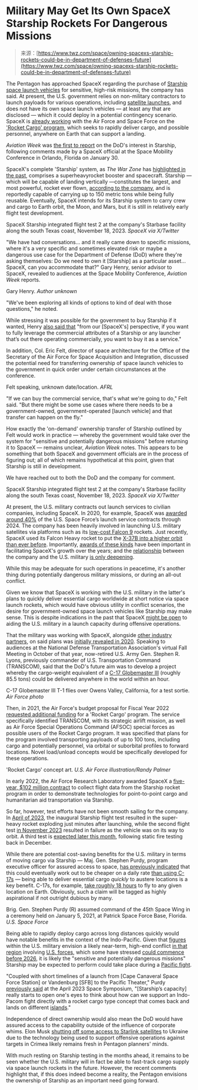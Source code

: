 <!--yml
category: 未分类
date: 2024-05-27 14:32:15
-->

# Military May Get Its Own SpaceX Starship Rockets For Dangerous Missions

> 来源：[https://www.twz.com/space/owning-spacexs-starship-rockets-could-be-in-department-of-defenses-future](https://www.twz.com/space/owning-spacexs-starship-rockets-could-be-in-department-of-defenses-future)

The Pentagon has approached SpaceX regarding the purchase of [Starship space launch vehicles](https://www.twz.com/starships-33-engines-created-the-mother-of-all-shock-diamonds) for sensitive, high-risk missions, the company has said. At present, the U.S. government relies on non-military contractors to launch payloads for various operations, including [satellite launches](https://spacenews.com/spacex-launches-13-satellites-for-u-s-space-development-agency/), and does not have its own space launch vehicles — at least any that are disclosed — which it could deploy in a potential contingency scenario. SpaceX is [already working](https://www.twz.com/40865/rocket-delivery-of-cargo-anywhere-in-an-hour-in-new-air-force-budget-proposal) with the Air Force and Space Force on the ['Rocket Cargo' program](https://afresearchlab.com/technology/successstories/rocket-cargo-for-agile-global-logistics/), which seeks to rapidly deliver cargo, and possible personnel, anywhere on Earth that can support a landing.

*Aviation Week* was [the first to report](https://aviationweek.com/defense-space/space/spacex-dod-has-requested-taking-over-starship-individual-missions) on the DoD's interest in Starship, following comments made by a SpaceX official at the Space Mobility Conference in Orlando, Florida on January 30\.

SpaceX's complete 'Starship' system, as *The War Zone* has [highlighted in the past](https://www.twz.com/starships-33-engines-created-the-mother-of-all-shock-diamonds), comprises a superheavyrocket booster and spacecraft. Starship — which will be capable of landing vertically —constitutes the largest, and most powerful, rocket ever flown, [according to the company](https://www.spacex.com/vehicles/starship/), and is reportedly capable of carrying up to 150 metric tons while being fully reusable. Eventually, SpaceX intends for its Starship system to carry crew and cargo to Earth orbit, the Moon, and Mars, but it is still in relatively early flight test development.

SpaceX Starship integrated flight test 2 at the company's Starbase facility along the south Texas coast, November 18, 2023. *SpaceX via X/Twitter*

"We have had conversations… and it really came down to specific missions, where it's a very specific and sometimes elevated risk or maybe a dangerous use case for the Department of Defense (DoD) where they're asking themselves: Do we need to own it [Starship] as a particular asset… SpaceX, can you accommodate that?" Gary Henry, senior advisor to SpaceX, revealed to audiences at the Space Mobility Conference, *Aviation Week* reports.

Gary Henry. *Author unknown*

"We've been exploring all kinds of options to kind of deal with those questions," he noted.

While stressing it was possible for the government to buy Starship if it wanted, Henry [also said that](https://spacenews.com/air-force-rocket-cargo-initiative-marches-forward-despite-questions-about-feasibility/) "from our [SpaceX's] perspective, if you want to fully leverage the commercial attributes of a Starship or any launcher that’s out there operating commercially, you want to buy it as a service."

In addition, Col. Eric Felt, director of space architecture for the Office of the Secretary of the Air Force for Space Acquisition and Integration, discussed the potential need for transferring ownership of space launch vehicles to the government in quick order under certain circumstances at the conference.

Felt speaking, unknown date/location. *AFRL*

"If we can buy the commercial service, that's what we're going to do," Felt said. "But there might be some use cases where there needs to be a government-owned, government-operated [launch vehicle] and that transfer can happen on the fly."

How exactly the 'on-demand' ownership transfer of Starship outlined by Felt would work in practice — whereby the government would take over the system for "sensitive and potentially dangerous missions" before returning it to SpaceX — remains unclear, *Aviation Week* notes. This appears to be something that both SpaceX and government officials are in the process of figuring out; all of which remains hypothetical at this point, given that Starship is still in development.

We have reached out to both the DoD and the company for comment.

SpaceX Starship integrated flight test 2 at the company's Starbase facility along the south Texas coast, November 18, 2023. *SpaceX via X/Twitter*

At present, the U.S. military contracts out launch services to civilian companies, including SpaceX. In 2020, for example, SpaceX was [awarded around 40%](https://www.usafe.af.mil/News/Article-Display/Article/2305576/space-force-awards-national-security-space-launch-phase-2-launch-service-contra/) of the U.S. Space Force’s launch service contracts through 2024\. The company has been heavily involved in launching U.S. military satellites via platforms such as its [low-cost Falcon 9](https://www.thedrive.com/tech/7811/spacexs-reusable-rocket-is-a-massive-self-flying-robot-supercomputer) rockets. Just recently, SpaceX used its Falcon Heavy rocket to put the [X-37B into a higher orbit than ever before](https://www.twz.com/x-37b-headed-deeper-into-space-with-falcon-heavy-rockets-help). Importantly, [awards of these kinds](https://www.defensenews.com/space/2019/02/20/spacex-ula-each-get-air-force-contracts-for-trio-of-space-launches/) have been important in facilitating SpaceX's growth over the years; and the [relationship](https://www.businessofbusiness.com/articles/spacex-growing-government-contracts/) between the company and the U.S. military [is only deepening](https://www.space.com/spacex-starshield-space-force-contract).

While this may be adequate for such operations in peacetime, it's another thing during potentially dangerous military missions, or during an all-out conflict.

Given we know that SpaceX is working with the U.S. military in the latter's plans to quickly deliver essential cargo worldwide at short notice via space launch rockets, which would have obvious utility in conflict scenarios, the desire for government-owned space launch vehicles like Starship may make sense. This is despite indications in the past that SpaceX [might be open](https://www.twz.com/23733/spacex-exec-says-company-would-launch-a-weapon-into-space-in-defense-of-this-country) to aiding the U.S. military in a launch capacity during offensive operations.

That the military was working with SpaceX, alongside [other industry partners](https://explorationarchitecture.com/), on said plans was [initially revealed in 2020](https://www.twz.com/37020/the-militarys-puzzling-plan-to-have-spacex-deliver-a-c-17s-worth-of-cargo-anywhere-in-an-hour). Speaking to audiences at the National Defense Transportation Association's virtual Fall Meeting in October of that year, now-retired U.S. Army Gen. Stephen R. Lyons, previously commander of U.S. Transportation Command (TRANSCOM), said that the DoD's future aim was to develop a project whereby the cargo-weight equivalent of a [C-17 Globemaster III](https://www.twz.com/41823/watch-this-c-17-engage-its-thrust-reverses-in-mid-air-to-make-an-extremely-rapid-descent) (roughly 85.5 tons) could be delivered anywhere in the world within an hour.

C-17 Globemaster III T-1 flies over Owens Valley, California, for a test sortie. *Air Force photo*

Then, in 2021, the Air Force's budget proposal for Fiscal Year 2022 [requested additional funding](https://www.twz.com/40865/rocket-delivery-of-cargo-anywhere-in-an-hour-in-new-air-force-budget-proposal) for a 'Rocket Cargo' program. The service specifically identified TRANSCOM, with its strategic airlift mission, as well as Air Force Special Operations Command (AFSOC) special forces as possible users of the Rocket Cargo program. It was specified that plans for the program involved transporting payloads of up to 100 tons, including cargo and potentially personnel, via orbital or suborbital profiles to forward locations. Novel load/unload concepts would be specifically developed for these operations.

'Rocket Cargo' concept art. *U.S. Air Force illustration/Randy Palmer*

In early 2022, the Air Force Research Laboratory awarded SpaceX a [five-year, $102 million contract](https://spacenews.com/spacex-wins-102-million-air-force-contract-to-demonstrate-technologies-for-point-to-point-space-transportation/) to collect flight data from the Starship rocket program in order to demonstrate technologies for point-to-point cargo and humanitarian aid transportation via Starship.

So far, however, test efforts have not been smooth sailing for the company. In [April of 2023](https://www.space.com/spacex-starship-1st-launch-april-2023-photos), the inaugural Starship flight test resulted in the super-heavy rocket exploding just minutes after launching, while the second flight test [in November 2023](https://www.reuters.com/technology/space/spacex-starship-launched-test-flight-texas-after-last-one-blew-up-2023-11-18/) resulted in failure as the vehicle was on its way to orbit. A third test is [expected later this month](https://www.space.com/spacex-starship-super-heavy-flight-3-engine-tests-video), following static fire testing back in December.

While there are potential cost-saving benefits for the U.S. military in terms of moving cargo via Starship — Maj. Gen. Stephen Purdy, program executive officer for assured access to space, [has previously indicated](https://aviationweek.com/defense-space/space/us-space-systems-command-imagines-possibilities-starship) that this could eventually work out to be cheaper on a daily rate [than using C-17s](https://www.twz.com/37020/the-militarys-puzzling-plan-to-have-spacex-deliver-a-c-17s-worth-of-cargo-anywhere-in-an-hour) — being able to deliver essential cargo *quickly* to austere locations is a key benefit. C-17s, for example, [take roughly 18 hours](https://www.twz.com/40865/rocket-delivery-of-cargo-anywhere-in-an-hour-in-new-air-force-budget-proposal) to fly to any given location on Earth. Obviously, such a claim will be tagged as highly aspirational if not outright dubious by many.

Brig. Gen. Stephen Purdy (R) assumed command of the 45th Space Wing in a ceremony held on January 5, 2021, at Patrick Space Force Base, Florida. *U.S. Space Force*

Being able to rapidly deploy cargo across long distances quickly would have notable benefits in the context of the Indo-Pacific. Given that [figures](https://www.twz.com/extremely-ominous-warning-about-china-from-us-strategic-command-chief) within the U.S. military envision a likely near-term, high-end conflict [in that region](https://www.twz.com/this-is-how-taiwans-military-would-go-to-war-with-china) involving [U.S. forces](https://www.twz.com/china-will-challenge-us-in-our-port-and-beyond-says-top-marine), which some have stressed [could commence before 2026](https://www.twz.com/usaf-general-warns-of-war-with-china-over-taiwan-in-2025), it is likely the "sensitive and potentially dangerous missions" Starship may be expected to perform could take place during a [Pacific fight](https://www.twz.com/).

"Coupled with short timelines of a launch from [Cape Canaveral Space Force Station] or Vandenburg [SFB] to the Pacific Theater," Purdy [previously said](https://aviationweek.com/defense-space/space/us-space-systems-command-imagines-possibilities-starship) at the April 2023 Space Symposium, "[Starship’s capacity] really starts to open one's eyes to think about how can we support an Indo-Pacom fight directly with a rocket cargo type concept that comes back and lands on different [islands](https://www.twz.com/inside-developing-the-playbook-for-island-hopping-f-35b-operations)."

Independence of direct ownership would also mean the DoD would have assured access to the capability outside of the influence of corporate whims. Elon Musk [shutting off some access to Starlink satellites](https://www.pbs.org/newshour/economy/elon-musks-refusal-to-provide-starlink-support-for-ukraine-attack-in-crimea-raises-questions-for-pentagon) to Ukraine due to the technology being used to support offensive operations against targets in Crimea likely remains fresh in Pentagon planners' minds.

With much resting on Starship testing in the months ahead, it remains to be seen whether the U.S. military will in fact be able to fast-track cargo supply via space launch rockets in the future. However, the recent comments highlight that, if this does indeed become a reality, the Pentagon envisions the ownership of Starship as an important need going forward.